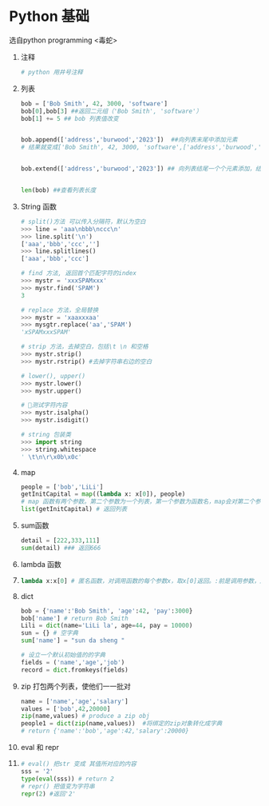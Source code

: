 # Python 基础

选自python programming <毒蛇>

1. 注释

   ```python
   # python 用井号注释
   ```

2. 列表

   ```python
   bob = ['Bob Smith', 42, 3000, 'software']
   bob[0],bob[3] ##返回二元组（'Bob Smith', 'software'）
   bob[1] += 5 ## bob 列表值改变
   
   
   bob.append(['address','burwood','2023'])  ##向列表末尾中添加元素 
   # 结果就变成['Bob Smith', 42, 3000, 'software',['address','burwood','2023']]
   
   
   bob.extend(['address','burwood','2023']) ## 向列表结尾一个个元素添加，结果为['Bob Smith', 42, 3000, 'software','address','burwood','2023']
   
   
   len(bob) ##查看列表长度
   ```

3. String 函数
   ```python
   # split()方法 可以传入分隔符，默认为空白
   >>> line = 'aaa\nbbb\nccc\n'
   >>> line.split('\n')
   ['aaa','bbb','ccc','']
   >>> line.splitlines()
   ['aaa','bbb','ccc']

   # find 方法, 返回首个匹配字符的index
   >>> mystr = 'xxxSPAMxxx'
   >>> mystr.find('SPAM')
   3

   # replace 方法，全局替换
   >>> mystr = 'xaaxxxaa'
   >>> mysgtr.replace('aa','SPAM')
   'xSPAMxxxSPAM'

   # strip 方法，去掉空白，包括\t \n 和空格
   >>> mystr.strip()
   >>> mystr.rstrip() #去掉字符串右边的空白

   # lower(), upper()
   >>> mystr.lower()
   >>> mystr.upper()

   # 测试字符内容
   >>> mystr.isalpha()
   >>> mystr.isdigit()

   # string 包装类
   >>> import string
   >>> string.whitespace
   ' \t\n\r\x0b\x0c'
   ```

4. map

   ```python
   people = ['bob','LiLi']
   getInitCapital = map((lambda x: x[0]), people)
   # map 函数有两个参数。第二个参数为一个列表，第一个参数为函数名，map会对第二个参数列表中的每一个元素调用第一个参数的函数
   list(getInitCapital) # 返回列表
   ```

5. sum函数

   ```python
   detail = [222,333,111]
   sum(detail) ### 返回666
   ```

6. lambda 函数

7. ```python
   lambda x:x[0] # 匿名函数，对调用函数的每个参数x，取x[0]返回。:前是调用参数，后是返回列表
   ```

7. dict

   ```python
   bob = {'name':'Bob Smith', 'age':42, 'pay':3000}
   bob['name'] # return Bob Smith
   Lili = dict(name='LiLi la', age=44, pay = 10000)
   sun = {} # 空字典
   sum['name'] = "sun da sheng "
   
   # 设立一个默认初始值的的字典
   fields = ('name','age','job')
   record = dict.fromkeys(fields)
   ```

8. zip 打包两个列表，使他们一一批对

   ```python
   name = ['name','age','salary']
   values = ['bob',42,20000]
   zip(name,values) # produce a zip obj
   people1 = dict(zip(name,values))  #将绑定的zip对象转化成字典
   # return {'name':'bob','age':42,'salary':20000}
   ```

9. eval 和 repr 

10. ```python
    # eval() 把str 变成 其值所对应的内容
    sss = '2'
    type(eval(sss)) # return 2
    # repr() 把值变为字符串
    repr(2) #返回'2'
    ```
